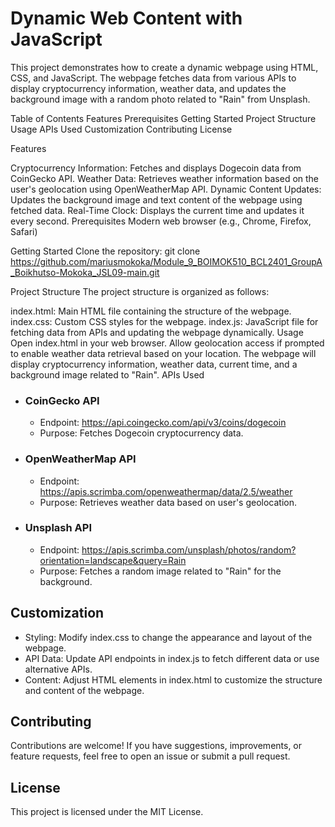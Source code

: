 # Dynamic Web Content with JavaScript

This project demonstrates how to create a dynamic webpage using HTML, CSS, and JavaScript. The webpage fetches data from various APIs to display cryptocurrency information, weather data, and updates the background image with a random photo related to "Rain" from Unsplash.

Table of Contents
Features
Prerequisites
Getting Started
Project Structure
Usage
APIs Used
Customization
Contributing
License

Features

Cryptocurrency Information: Fetches and displays Dogecoin data from CoinGecko API.
Weather Data: Retrieves weather information based on the user's geolocation using OpenWeatherMap API.
Dynamic Content Updates: Updates the background image and text content of the webpage using fetched data.
Real-Time Clock: Displays the current time and updates it every second.
Prerequisites
Modern web browser (e.g., Chrome, Firefox, Safari)

Getting Started
Clone the repository:
git clone https://github.com/mariusmokoka/Module_9_BOIMOK510_BCL2401_GroupA_Boikhutso-Mokoka_JSL09-main.git

Project Structure
The project structure is organized as follows:

index.html: Main HTML file containing the structure of the webpage.
index.css: Custom CSS styles for the webpage.
index.js: JavaScript file for fetching data from APIs and updating the webpage dynamically.
Usage
Open index.html in your web browser.
Allow geolocation access if prompted to enable weather data retrieval based on your location.
The webpage will display cryptocurrency information, weather data, current time, and a background image related to "Rain".
APIs Used

- ### CoinGecko API

  - Endpoint: https://api.coingecko.com/api/v3/coins/dogecoin
  - Purpose: Fetches Dogecoin cryptocurrency data.

- ### OpenWeatherMap API

  - Endpoint: https://apis.scrimba.com/openweathermap/data/2.5/weather
  - Purpose: Retrieves weather data based on user's geolocation.

- ### Unsplash API

  - Endpoint: https://apis.scrimba.com/unsplash/photos/random?orientation=landscape&query=Rain
  - Purpose: Fetches a random image related to "Rain" for the background.

## Customization

- Styling: Modify index.css to change the appearance and layout of the webpage.
- API Data: Update API endpoints in index.js to fetch different data or use alternative APIs.
- Content: Adjust HTML elements in index.html to customize the structure and content of the webpage.

## Contributing

Contributions are welcome! If you have suggestions, improvements, or feature requests, feel free to open an issue or submit a pull request.

## License

This project is licensed under the MIT License.
